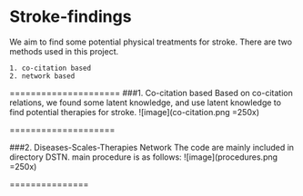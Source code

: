 # Stroke-findings
We aim to find some potential physical treatments for stroke. There are two methods used in this project. 

	1. co-citation based 
	2. network based
=====================
###1. Co-citation based
Based on co-citation relations, we found some latent knowledge, and use latent knowledge to find potential therapies for stroke.
![image](co-citation.png =250x)

====================

###2. Diseases-Scales-Therapies Network
The code are mainly included in directory DSTN.
main procedure is as follows:
![image](procedures.png =250x)

===============
